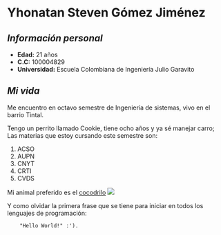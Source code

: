 # Yhonatan Steven Gómez Jiménez
## _**Información personal**_

* **Edad:** 21 años
* **C.C:** 100004829
* **Universidad:** Escuela Colombiana de Ingeniería Julio Garavito

## _**Mi vida**_

Me encuentro en octavo semestre de Ingeniería de sistemas, vivo en el barrio Tintal.

Tengo un perrito llamado Cookie, tiene ocho años y ya sé manejar carro; Las materias que estoy cursando este semestre son:
1. ACSO
2. AUPN
3. CNYT
4. CRTI
5. CVDS

Mi animal preferido es el [cocodrilo](https://www.nationalgeographic.com.es/animales/cocodrilo)
![](https://th.bing.com/th/id/OIP.49_6rOfzar9DNrOSlRs7lAHaEK?pid=ImgDet&rs=1)

Y como olvidar la primera frase que se tiene para iniciar en todos los lenguajes de programación: 
```
	"Hello World!" :').
```